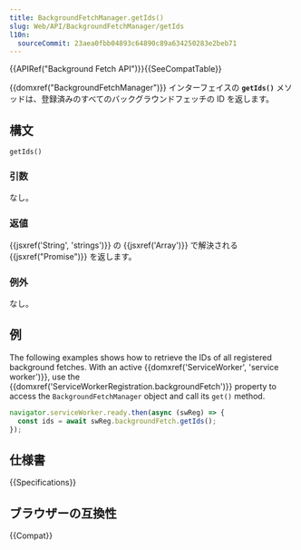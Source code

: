 ```yaml
---
title: BackgroundFetchManager.getIds()
slug: Web/API/BackgroundFetchManager/getIds
l10n:
  sourceCommit: 23aea0fbb04893c64890c89a634250283e2beb71
---
```


{{APIRef("Background Fetch API")}}{{SeeCompatTable}}

{{domxref("BackgroundFetchManager")}} インターフェイスの **`getIds()`** メソッドは、登録済みのすべてのバックグラウンドフェッチの ID を返します。

## 構文

```js-nolint
getIds()
```

### 引数

なし。

### 返値

{{jsxref('String', 'strings')}} の {{jsxref('Array')}} で解決される {{jsxref("Promise")}} を返します。

### 例外

なし。

## 例

The following examples shows how to retrieve the IDs of all registered background fetches. With an active {{domxref('ServiceWorker', 'service worker')}}, use the {{domxref('ServiceWorkerRegistration.backgroundFetch')}} property to access the `BackgroundFetchManager` object and call its `get()` method.

```js
navigator.serviceWorker.ready.then(async (swReg) => {
  const ids = await swReg.backgroundFetch.getIds();
});
```

## 仕様書

{{Specifications}}

## ブラウザーの互換性

{{Compat}}
